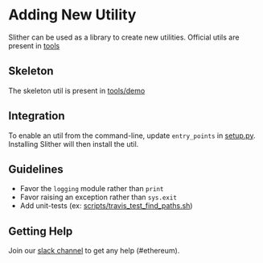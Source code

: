 # Adding New Utility

Slither can be used as a library to create new utilities.
Official utils are present in [tools](https://github.com/crytic/slither/tree/master/slither/tools)

## Skeleton

The skeleton util is present in [tools/demo](https://github.com/crytic/slither/tree/master/slither/tools/demo)

## Integration

To enable an util from the command-line, update `entry_points` in [setup.py](https://github.com/crytic/slither/blob/master/setup.py).
Installing Slither will then install the util.

## Guidelines

- Favor the `logging` module rather than `print`
- Favor raising an exception rather than `sys.exit`
- Add unit-tests (ex: [scripts/travis_test_find_paths.sh](https://github.com/crytic/slither/blob/master/scripts/ci_test_find_paths.sh))

## Getting Help

Join our [slack channel](https://empireslacking.herokuapp.com/) to get any help (#ethereum).
